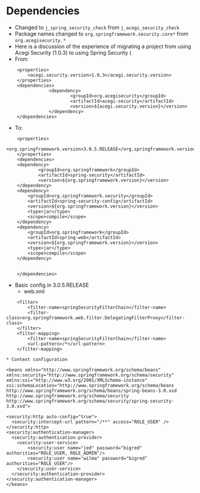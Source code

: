 # Dependencies #
  * Changed to ` j_spring_security_check ` from ` j_acegi_security_check `
  * Package names changed to ` org.springframework.security.core* ` from ` org.acegisecurity.* `
  * Here is a discussion of the experience of migrating a project from using Acegi Security (1.0.3) to using Spring Security (
  * From
```
    <properties>
        <acegi.security.version>1.0.3</acegi.security.version>
    </properties>
    <dependencies>
                <dependency>
                        <groupId>org.acegisecurity</groupId>
                        <artifactId>acegi-security</artifactId>
                        <version>${acegi.security.version}</version>
                </dependency>
    </dependencies>

```
  * To:
```
    <properties>
        <org.springframework.version>3.0.5.RELEASE</org.springframework.version>
    </properties>
    <dependencies>
	<dependency>
			<groupId>org.springframework</groupId>
			<artifactId>spring-security</artifactId>
			<version>${org.springframework.version}</version>
	</dependency>
  	<dependency>
  		<groupId>org.springframework.security</groupId>
  		<artifactId>spring-security-config</artifactId>
  		<version>${org.springframework.version}</version>
  		<type>jar</type>
  		<scope>compile</scope>
  	</dependency>
  	<dependency>
  		<groupId>org.springframework</groupId>
  		<artifactId>spring-web</artifactId>
  		<version>${org.springframework.version}</version>
  		<type>jar</type>
  		<scope>compile</scope>
  	</dependency>


    </dependencies>
```
  * Basic config in 3.0.5.RELEASE
    * web.xml
```
	<filter>
		<filter-name>springSecurityFilterChain</filter-name>
		<filter-class>org.springframework.web.filter.DelegatingFilterProxy</filter-class>
	</filter>
	<filter-mapping>
		<filter-name>springSecurityFilterChain</filter-name>
		<url-pattern>/*</url-pattern>
	</filter-mapping>

```
    * Context configuration
```
<beans xmlns="http://www.springframework.org/schema/beans"
xmlns:security="http://www.springframework.org/schema/security"
xmlns:xsi="http://www.w3.org/2001/XMLSchema-instance"
xsi:schemaLocation="http://www.springframework.org/schema/beans
http://www.springframework.org/schema/beans/spring-beans-3.0.xsd
http://www.springframework.org/schema/security
http://www.springframework.org/schema/security/spring-security-3.0.xsd">

<security:http auto-config="true">
  <security:intercept-url pattern="/**" access="ROLE_USER" />
</security:http>
<security:authentication-manager>
  <security:authentication-provider>
  	<security:user-service>
  		<security:user name="jed" password="bigred" authorities="ROLE_USER, ROLE_ADMIN"/>
  		<security:user name="wilma" password="bigred" authorities="ROLE_USER"/>
  	</security:user-service>
  </security:authentication-provider>
</security:authentication-manager>
</beans>
```
